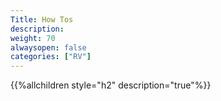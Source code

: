 ```yaml
---
Title: How Tos
description: 
weight: 70
alwaysopen: false
categories: ["RV"]
---
```

{{%allchildren style="h2" description="true"%}}